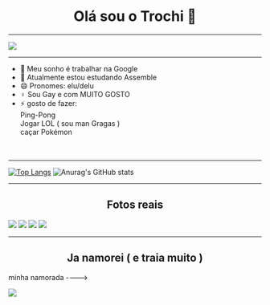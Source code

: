 <h1 align="center">Olá sou o Trochi 👋</h1>


<hr></hr>

<img src="https://i.gifer.com/origin/38/38e41eb81a16b877dbb3128438b457c4.gif"></img>

<hr></hr>

- 🔭 Meu sonho é trabalhar na Google 
- 🌱 Atualmente estou estudando Assemble 
- 😄 Pronomes: elu/delu
- ♀️  Sou Gay e com MUITO GOSTO
- ⚡ gosto de fazer: <br>
       Ping-Pong <br>
       Jogar LOL ( sou man Gragas ) <br>
       caçar Pokémon<br><br><br>
       
<hr></hr>

[![Top Langs](https://github-readme-stats.vercel.app/api/top-langs/?username=toshimizuguchi&layout=pie&theme=radical)](https://github.com/anuraghazra/github-readme-stats)
![Anurag's GitHub stats](https://github-readme-stats.vercel.app/api?username=toshimizuguchi&show_icons=true&theme=radical)

<hr></hr>

<h2 align="center">Fotos reais</h2>

<img src="https://i.pinimg.com/474x/0c/b9/34/0cb9342902505b87b82de39e283248af.jpg"></img>
<img src="https://cafenoticias.wordpress.com/wp-content/uploads/2012/10/feio3quedoi1.jpg"></img>
<img src="https://images.uncyc.org/commons/thumb/6/60/Japones-muito-feio-coitado_1.jpg/200px-Japones-muito-feio-coitado_1.jpg"></img>
<img src="https://encrypted-tbn0.gstatic.com/images?q=tbn:ANd9GcSUH4B3leFc2wHsA94GCFZZ6RHnpKi6kMoQnyQt8_XNsiafrzQWljZDgXbR3NZNoE9Wfvo&usqp=CAU"></img>

<hr></hr>

<h2 align="center">Ja namorei ( e traia muito )</h2>

<p>minha namorada ----> </p> <img src="https://st.depositphotos.com/1763233/3200/i/450/depositphotos_32009455-stock-photo-portrait-an-ugly-woman-with.jpg"></img>
